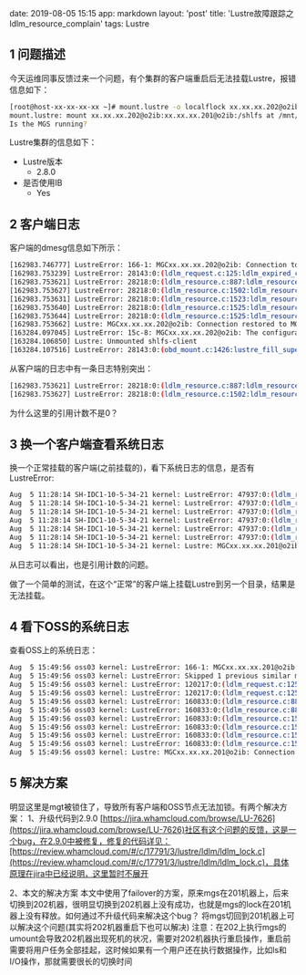 date: 2019-08-05 15:15
app: markdown
layout: 'post'
title: 'Lustre故障跟踪之ldlm_resource_complain'
tags: Lustre

## 1 问题描述
今天运维同事反馈过来一个问题，有个集群的客户端重启后无法挂载Lustre，报错信息如下：
```bash
[root@host-xx-xx-xx-xx ~]# mount.lustre -o localflock xx.xx.xx.202@o2ib:xx.xx.xx.201@o2ib:/shlfs /mnt/lustre/
mount.lustre: mount xx.xx.xx.202@o2ib:xx.xx.xx.201@o2ib:/shlfs at /mnt/lustre failed: Input/output error
Is the MGS running?
```
Lustre集群的信息如下：
- Lustre版本
    - 2.8.0
- 是否使用IB
    - Yes

## 2 客户端日志
客户端的dmesg信息如下所示：
```bash
[162983.746777] LustreError: 166-1: MGCxx.xx.xx.202@o2ib: Connection to MGS (at xx.xx.xx.202@o2ib) was lost; in progress operations using this service will fail
[162983.753239] LustreError: 28143:0:(ldlm_request.c:125:ldlm_expired_completion_wait()) ### lock timed out (enqueued at 1564973016, 300s ago), entering recovery for MGS@MGCxx.xx.xx.202@o2ib_0 ns: MGCxx.xx.xx.202@o2ib lock: ffff883e064a4400/0x460c6f21125734b1 lrc: 4/1,0 mode: --/CR res: [0x73666c6873:0x0:0x0].0x0 rrc: 1 type: PLN flags: 0x1000000000000 nid: local remote: 0xa68b3e19634974ca expref: -99 pid: 28143 timeout: 0 lvb_type: 0
[162983.753621] LustreError: 28218:0:(ldlm_resource.c:887:ldlm_resource_complain()) MGCxx.xx.xx.202@o2ib: namespace resource [0x73666c6873:0x0:0x0].0x0 (ffff8817ed040780) refcount nonzero (1) after lock cleanup; forcing cleanup.
[162983.753627] LustreError: 28218:0:(ldlm_resource.c:1502:ldlm_resource_dump()) --- Resource: [0x73666c6873:0x0:0x0].0x0 (ffff8817ed040780) refcount = 2
[162983.753631] LustreError: 28218:0:(ldlm_resource.c:1523:ldlm_resource_dump()) Waiting locks:
[162983.753640] LustreError: 28218:0:(ldlm_resource.c:1525:ldlm_resource_dump()) ### ### ns: MGCxx.xx.xx.202@o2ib lock: ffff883e064a4400/0x460c6f21125734b1 lrc: 4/1,0 mode: --/CR res: [0x73666c6873:0x0:0x0].0x0 rrc: 2 type: PLN flags: 0x1106400000000 nid: local remote: 0xa68b3e19634974ca expref: -99 pid: 28143 timeout: 0 lvb_type: 0
[162983.753644] LustreError: 28218:0:(ldlm_resource.c:1525:ldlm_resource_dump()) Skipped 1 previous similar message
[162983.753662] Lustre: MGCxx.xx.xx.202@o2ib: Connection restored to MGCxx.xx.xx.202@o2ib_0 (at xx.xx.xx.202@o2ib)
[163284.097045] LustreError: 15c-8: MGCxx.xx.xx.202@o2ib: The configuration from log 'shlfs-client' failed (-5). This may be the result of communication errors between this node and the MGS, a bad configuration, or other errors. See the syslog for more information.
[163284.106850] Lustre: Unmounted shlfs-client
[163284.107516] LustreError: 28143:0:(obd_mount.c:1426:lustre_fill_super()) Unable to mount  (-5)
```

从客户端的日志中有一条日志特别突出：
```bash
[162983.753621] LustreError: 28218:0:(ldlm_resource.c:887:ldlm_resource_complain()) MGCxx.xx.xx.202@o2ib: namespace resource [0x73666c6873:0x0:0x0].0x0 (ffff8817ed040780) refcount nonzero (1) after lock cleanup; forcing cleanup.
[162983.753627] LustreError: 28218:0:(ldlm_resource.c:1502:ldlm_resource_dump()) --- Resource: [0x73666c6873:0x0:0x0].0x0 (ffff8817ed040780) refcount = 2
```
为什么这里的引用计数不是0？

## 3 换一个客户端查看系统日志
换一个正常挂载的客户端(之前挂载的)，看下系统日志的信息，是否有LustreError:
```bash
Aug  5 11:28:14 SH-IDC1-10-5-34-21 kernel: LustreError: 47937:0:(ldlm_resource.c:887:ldlm_resource_complain()) MGCxx.xx.xx.201@o2ib: namespace resource [0x73666c6873:0x0:0x0].0x0 (ffff880ff1e7dec0) refcount nonzero (1) after lock cleanup; forcing cleanup
Aug  5 11:28:14 SH-IDC1-10-5-34-21 kernel: LustreError: 47937:0:(ldlm_resource.c:887:ldlm_resource_complain()) Skipped 1 previous similar message
Aug  5 11:28:14 SH-IDC1-10-5-34-21 kernel: LustreError: 47937:0:(ldlm_resource.c:1502:ldlm_resource_dump()) --- Resource: [0x73666c6873:0x0:0x0].0x0 (ffff880ff1e7dec0) refcount = 2
Aug  5 11:28:14 SH-IDC1-10-5-34-21 kernel: LustreError: 47937:0:(ldlm_resource.c:1523:ldlm_resource_dump()) Waiting locks:
Aug  5 11:28:14 SH-IDC1-10-5-34-21 kernel: LustreError: 47937:0:(ldlm_resource.c:1525:ldlm_resource_dump()) ### ### ns: MGCxx.xx.xx.201@o2ib lock: ffff881186771600/0x447cc722478a6871 lrc: 4/1,0 mode: --/CR res: [0x73666c6873:0x0:0x0].0x0 rrc: 2 type: PLN flags: 0x1106400000000 nid: local remote: 0xa68b3e19bf922f9c expref: -99 pid: 4762 timeout: 0 lvb_type: 0
Aug  5 11:28:14 SH-IDC1-10-5-34-21 kernel: LustreError: 47937:0:(ldlm_resource.c:1525:ldlm_resource_dump()) Skipped 1 previous similar message
Aug  5 11:28:14 SH-IDC1-10-5-34-21 kernel: Lustre: MGCxx.xx.xx.201@o2ib: Connection restored to xx.xx.xx.202@o2ib (at xx.xx.xx.202@o2ib)
```
从日志可以看出，也是引用计数的问题。

做了一个简单的测试，在这个“正常”的客户端上挂载Lustre到另一个目录，结果是无法挂载。

## 4 看下OSS的系统日志
查看OSS上的系统日志：
```bash
Aug  5 15:49:56 oss03 kernel: LustreError: 166-1: MGCxx.xx.xx.201@o2ib: Connection to MGS (at xx.xx.xx.202@o2ib) was lost; in progress operations using this service will fail
Aug  5 15:49:56 oss03 kernel: LustreError: Skipped 1 previous similar message
Aug  5 15:49:56 oss03 kernel: LustreError: 120217:0:(ldlm_request.c:125:ldlm_expired_completion_wait()) ### lock timed out (enqueued at 1564991096, 300s ago), entering recovery for MGS@MGCxx.xx.xx.201@o2ib_1 ns: MGCxx.xx.xx.201@o2ib lock: ffff883967133e00/0xfa54f25fce2bcb79 lrc: 4/1,0 mode: --/CR res: [0x73666c6873:0x0:0x0].0x0 rrc: 1 type: PLN flags: 0x1000000000000 nid: local remote: 0xa68b3e1c444ffe00 expref: -99 pid: 120217 timeout: 0 lvb_type: 0
Aug  5 15:49:56 oss03 kernel: LustreError: 120217:0:(ldlm_request.c:125:ldlm_expired_completion_wait()) Skipped 1 previous similar message
Aug  5 15:49:56 oss03 kernel: LustreError: 160833:0:(ldlm_resource.c:887:ldlm_resource_complain()) MGCxx.xx.xx.201@o2ib: namespace resource [0x73666c6873:0x0:0x0].0x0 (ffff8846f25d0e40) refcount nonzero (1) after lock cleanup; forcing cleanup.
Aug  5 15:49:56 oss03 kernel: LustreError: 160833:0:(ldlm_resource.c:887:ldlm_resource_complain()) Skipped 1 previous similar message
Aug  5 15:49:56 oss03 kernel: LustreError: 160833:0:(ldlm_resource.c:1502:ldlm_resource_dump()) --- Resource: [0x73666c6873:0x0:0x0].0x0 (ffff8846f25d0e40) refcount = 2
Aug  5 15:49:56 oss03 kernel: LustreError: 160833:0:(ldlm_resource.c:1523:ldlm_resource_dump()) Waiting locks:
Aug  5 15:49:56 oss03 kernel: LustreError: 160833:0:(ldlm_resource.c:1525:ldlm_resource_dump()) ### ### ns: MGCxx.xx.xx.201@o2ib lock: ffff883967133e00/0xfa54f25fce2bcb79 lrc: 4/1,0 mode: --/CR res: [0x73666c6873:0x0:0x0].0x0 rrc: 2 type: PLN flags: 0x1106400000000 nid: local remote: 0xa68b3e1c444ffe00 expref: -99 pid: 120217 timeout: 0 lvb_type: 0
Aug  5 15:49:56 oss03 kernel: LustreError: 160833:0:(ldlm_resource.c:1525:ldlm_resource_dump()) Skipped 1 previous similar message
Aug  5 15:49:56 oss03 kernel: Lustre: MGCxx.xx.xx.201@o2ib: Connection restored to MGCxx.xx.xx.201@o2ib_1 (at xx.xx.xx.202@o2ib)
```

## 5 解决方案
明显这里是mgt被锁住了，导致所有客户端和OSS节点无法加锁。有两个解决方案：
1、升级代码到2.9.0
[https://jira.whamcloud.com/browse/LU-7626](https://jira.whamcloud.com/browse/LU-7626)社区有这个问题的反馈，这是一个bug，在2.9.0中被修复，修复的代码详见：[https://review.whamcloud.com/#/c/17791/3/lustre/ldlm/ldlm_lock.c](https://review.whamcloud.com/#/c/17791/3/lustre/ldlm/ldlm_lock.c)，具体原理在jira中已经说明，这里暂时不展开

2、本文的解决方案
本文中使用了failover的方案，原来mgs在201机器上，后来切换到202机器，很明显切换到202机器上没有成功，也就是mgs的lock在201机器上没有释放。如何通过不升级代码来解决这个bug？
将mgs切回到201机器上可以解决这个问题(其实将202机器重启下也可以解决)
注意：在202上执行mgs的umount会导致202机器出现死机的状况，需要对202机器执行重启操作，重启前需要将用户任务全部挂起，这时候如果有一个用户还在执行数据操作，比如ls和I/O操作，那就需要很长的切换时间









